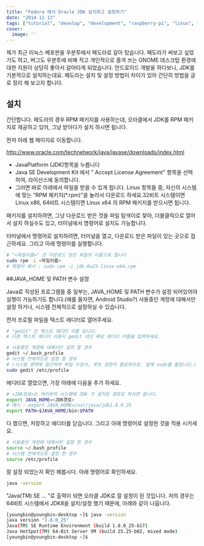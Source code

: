 ```yaml
---
title: "Fedora 에서 Oracle JDK 설치하고 설정하기"
date: "2014-12-13"
tags: ["tutorial", "develop", "development", "raspberry-pi", "linux", "fedora", "jdk", "oracle"]
cover:
  image: ''
---
```


제가 최근 리눅스 베포판을 우분투에서 페도라로 갈아 탔습니다. 페도라가 써보고 싶었기도 하고, 버그도 우분투에 비해 적고 개인적으로 즐겨 쓰는 GNOME 데스크탑 환경에 대한 지원이 상당히 좋아서 갈아타게 되었습니다. 안드로이드 개발을 하다보니, JDK를 기본적으로 설치하는대요. 페도라는 설치 및 설정 방법이 차이가 있어 간단히 방법을 글로 정리 해 보고자 합니다.

## 설치

간단합니다. 페도라의 경우 RPM 패키지를 사용하는대, 오라클에서 JDK를 RPM 패키지로 제공하고 있어, 그냥 받아다가 설치 하시면 됩니다.

먼저 아래 웹 페이지로 이동합니다.

<a href="http://www.oracle.com/technetwork/java/javase/downloads/index.html">http://www.oracle.com/technetwork/java/javase/downloads/index.html</a>

* JavaPlatform (JDK)항목을 누릅니다
* Java SE Development Kit 에서 " Accept License Agreement" 항목을 선택하여, 라이선스에 동의합니다.
* 그러면 바로 아래에서 파일을 받을 수 있게 됩니다. Linux 항목들 중, 자신의 시스템에 맞는 "RPM 패키지(*.rpm)"을 눌러서 다운로드 하세요.32비트 시스템이면 Linux x86, 64비트 시스템이면 Linux x64 의 RPM 패키지를 받으시면 됩니다.

패키지를 설치하려면, 그냥 다운로드 받은 것을 파일 탐색이로 찿아, 더블클릭으로 열어서 설치 하실수도 있고, 터미널에서 명령어로 설치도 가능합니다.

터미널에서 명령어로 설치하려면, 터미널을 열고, 다운로드 받은 파일이 있는 곳으로 접근하세요. 그리고 아래 명령어를 실행합니다.
```bash
# "<파일이름>" 은 다운로드 받은 파일의 이름으로 합니다
sudo rpm -i <파일이름>
# 명령어 예시 : sudo rpm -i jdk-8u25-linux-x64.rpm
```

##JAVA_HOME 및 PATH 변수 설정

Java로 작성된 프로그램들 중 일부는, JAVA_HOME 및 PATH 변수가 설정 되어있어야 실행이 가능하기도 합니다.(예를 들자면, Android Studio?) 사용중인 계정에 대해서만 설정 하거나, 시스템 전체적으로 설정하실 수 있습니다.

먼저 프로필 파일을 텍스트 에디터로 열어주세요. 
```bash
# "gedit" 은 텍스트 에디터 이름 입니다. 
# 다른 텍스트 에디터 사용시 gedit 대신 해당 에디터 이름을 입력하세요.

# 사용중인 계정에 대해서만 설정 할 경우
gedit ~/.bash_profile
# 시스템 전체적으로 설정 할 경우
# (시스템 영역에 접근하여 파일 수정시, 루트 권한이 필요하므로, 앞에 sudo를 붙입니다.)
sudo gedit /etc/profile
```

에디터로 열었으면, 가장 아래에 다음을 추가 하세요.
```bash
# <JDK경로>는 여러분의 시스템에 JDK 가 설치된 경로로 하시면 됩니다.
export JAVA_HOME=<JDK경로>
# 예시 : export JAVA_HOME=/usr/java/jdk1.8.0_25
export PATH=$JAVA_HOME/bin:$PATH
```

다 했으면, 저장하고 에디터를 닫습니다. 그리고 아래 명령어로 설정한 것을 적용 시키세요.

```bash
# 사용중인 계정에 대해서만 설정 한 경우
source ~/.bash_profile
# 시스템 전체적으로 설정 한 경우
source /etc/profile
```

잘 설정 되었는지 확인 해봅시다. 아래 명령어로 확인하세요.
```bash
java -version
```

"Java(TM) SE ... "로 출력이 되면 오라클 JDK로 잘 설정이 된 것입니다. 저의 경우는 64비트 시스템에서 JDK8을 설치/설정 했기 때문에, 아래와 같이 나옵니다.

```bash
[youngbin@youngbin-desktop ~]$ java -version
java version "1.8.0_25"
Java(TM) SE Runtime Environment (build 1.8.0_25-b17)
Java HotSpot(TM) 64-Bit Server VM (build 25.25-b02, mixed mode)
[youngbin@youngbin-desktop ~]$
```
